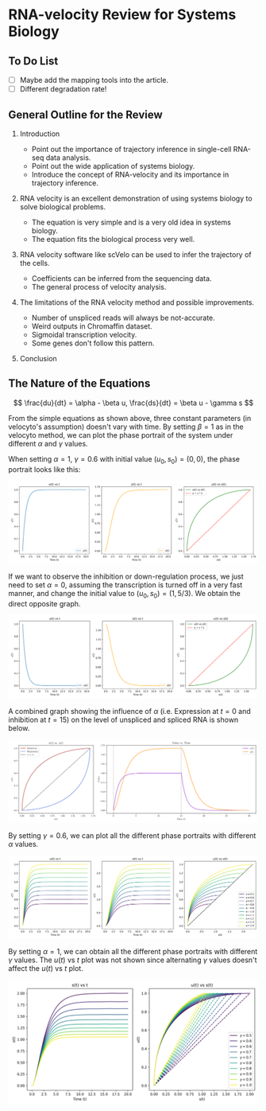 # RNA-velocity Review for Systems Biology

## To Do List
- [ ] Maybe add the mapping tools into the article.
- [ ] Different degradation rate!

## General Outline for the Review

1. Introduction
    - Point out the importance of trajectory inference in single-cell RNA-seq data analysis.
    - Point out the wide application of systems biology. 
    - Introduce the concept of RNA-velocity and its importance in trajectory inference.

1. RNA velocity is an excellent demonstration of using systems biology to solve biological problems.
    - The equation is very simple and is a very old idea in systems biology.
    - The equation fits the biological process very well.

1. RNA velocity software like scVelo can be used to infer the trajectory of the cells.
    - Coefficients can be inferred from the sequencing data.
    - The general process of velocity analysis.
1. The limitations of the RNA velocity method and possible improvements.
    - Number of unspliced reads will always be not-accurate.
    - Weird outputs in Chromaffin dataset.
    - Sigmoidal transcription velocity.
    - Some genes don't follow this pattern.
1. Conclusion





## The Nature of the Equations

$$ \frac{du}{dt} = \alpha - \beta u, \frac{ds}{dt} = \beta u - \gamma s $$

From the simple equations as shown above, three constant parameters (in velocyto's assumption) doesn't vary with time. By setting $\beta = 1$ as in the velocyto method, we can plot the phase portrait of the system under different $\alpha$ and $\gamma$ values.

When setting $\alpha = 1$, $\gamma = 0.6$ with initial value $(u_0, s_0) = (0,0)$, the phase portrait looks like this:

![Phase Portrait with Constant Coefficients](./figures/plt_ode_a1b1c0.6.png)

If we want to observe the inhibition or down-regulation process, we just need to set $\alpha = 0$, assuming the transcription is turned off in a very fast manner, and change the initial value to $(u_0, s_0) = (1, 5/3)$. We obtain the direct opposite graph. 

![Phase Portrait with Inhibition](./figures/plt_ode_a0b1c0.6.png)

A combined graph showing the influence of $\alpha$ (i.e. Expression at $t = 0$ and inhibition at $t = 15$) on the level of unspliced and spliced RNA is shown below.

![Combined Phase Portrait](./figures/fig1_ode_explained.png)

By setting $\gamma = 0.6$, we can plot all the different phase portraits with different $\alpha$ values.

![Phase Portrait with Alternating $\alpha$](./figures/plt_diff_alpha.png)

By setting $\alpha = 1$, we can obtain all the different phase portraits with different $\gamma$ values. The $u(t)$ vs $t$ plot was not shown since alternating $\gamma$ values doesn't affect the $u(t)$ vs $t$ plot.

![Phase Portrait with Alternating $\gamma$](./figures/plt_diff_gamma.png)
